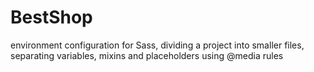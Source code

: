 # BestShop
environment configuration for Sass, dividing a project into smaller files, separating variables, mixins and placeholders using @media rules
